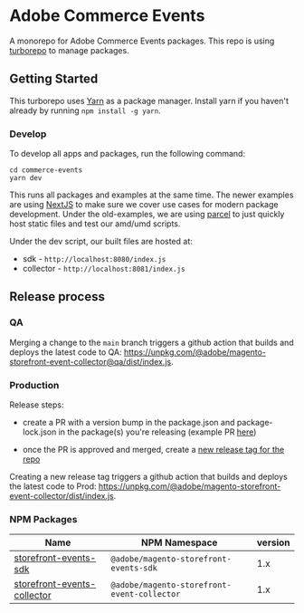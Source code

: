# Adobe Commerce Events

A monorepo for Adobe Commerce Events packages. This repo is using [turborepo](https://turborepo.org/) to manage packages.

## Getting Started

This turborepo uses [Yarn](https://classic.yarnpkg.com/lang/en/) as a package manager. Install yarn if you haven't already by running `npm install -g yarn`.

### Develop

To develop all apps and packages, run the following command:

```
cd commerce-events
yarn dev
```

This runs all packages and examples at the same time. The newer examples are using [NextJS](https://nextjs.org/) to make sure we cover use cases for modern package development. Under the old-examples, we are using [parcel](https://parceljs.org/) to just quickly host static files and test our amd/umd scripts.

Under the dev script, our built files are hosted at:

-   sdk - `http://localhost:8080/index.js`
-   collector - `http://localhost:8081/index.js`


## Release process


### QA

Merging a change to the `main` branch triggers a github action that builds and deploys the latest code to QA: https://unpkg.com/@adobe/magento-storefront-event-collector@qa/dist/index.js.


### Production

Release steps:

- create a PR with a version bump in the package.json and package-lock.json in the package(s) you're releasing (example PR [here](https://github.com/adobe/commerce-events/pull/56/files))

- once the PR is approved and merged, create a [new release tag for the repo](https://github.com/adobe/commerce-events/tags)

Creating a new release tag triggers a github action that builds and deploys the latest code to Prod: https://unpkg.com/@adobe/magento-storefront-event-collector/dist/index.js.

### NPM Packages

| Name                                                                                 | NPM Namespace                                | version |
| ------------------------------------------------------------------------------------ | -------------------------------------------- | ------- |
| [storefront-events-sdk](./packages/storefront-events-sdk)                            | `@adobe/magento-storefront-events-sdk`       | 1.x     |
| [storefront-events-collector](./packages/storefront-events-collector)                | `@adobe/magento-storefront-event-collector`  | 1.x     |

